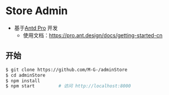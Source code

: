# Store Admin

- 基于[Antd Pro](http://pro.ant.design) 开发
	- 使用文档：https://pro.ant.design/docs/getting-started-cn


## 开始

```bash
$ git clone https://github.com/M-G-/adminStore
$ cd adminStore
$ npm install
$ npm start         # 访问 http://localhost:8000
```
